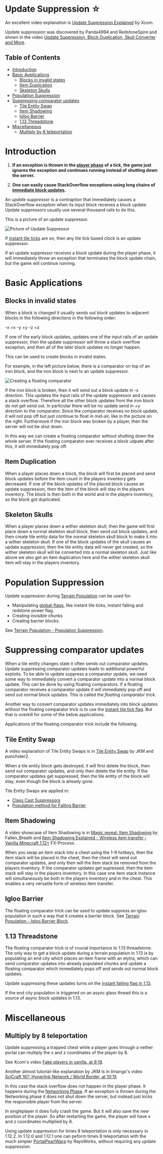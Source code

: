 # Update Suppression ☆

An excellent video explanation is [Update Suppression Explained](https://www.youtube.com/watch?v=IJhZpK-8p54) by Xcom.

Update suppression was discovered by Panda4994 and RedstoneSpire and shown in the video [Update Suppression, Block Duplication, Skull Converter and More](https://www.youtube.com/watch?v=mzfLHNeqjuY).

## Table of Contents

- [Introduction](#introduction)
- [Basic Applications](#basic-applications)
  * [Blocks in invalid states](#blocks-in-invalid-states)
  * [Item Duplication](#item-duplication)
  * [Skeleton Skulls](#skeleton-skulls)
- [Population Suppression](#population-suppression)
- [Suppressing comparator updates](#suppressing-comparator-updates)
  * [Tile Entity Swap](#tile-entity-swap)
  * [Item Shadowing](#item-shadowing)
  * [Igloo Barrier](#igloo-barrier)
  * [1.13 Threadstone](#113-threadstone)
- [Miscellaneous](#miscellaneous)
  * [Multiply by 8 teleportation](#multiply-by-8-teleportation)



# Introduction

1. **If an exception is thrown in the [player phase](tick-phases.md) of a tick, the game just ignores the exception and continues running instead of shutting down the server.**

2. **One can easily cause StackOverflow exceptions using long chains of [immediate block updates](tick-phases.md#immediate-updates).**

An *update suppressor* is a contraption that immediately causes a StackOverflow exception when its input block receives a block update.
Update suppressors usually use several thousand rails to do this.

This is a picture of an update suppressor.

![Picture of Update Suppressor](/images/UpdateSuppressor.PNG)

If [instant tile ticks](global-flags.md#instant-tile-ticks) are on, then any tile tick based clock is an update suppressor.

If an update suppressor receives a block update during the player phase, it will immediately throw an exception that terminates the block update chain, but the game will continue running.

# Basic Applications

## Blocks in invalid states
When a block is changed it usually sends out block updates to adjacent blocks in the following directions  in the following order:

-x +x -y +y -z +z

If one of the early block updates, updates one of the input rails of an update suppressor,
then the update suppressor will throw a stack overflow exception,
and then all of the later block updates no longer happen.

This can be used to create blocks in invalid states.

For example, in the left picture below, there is a comparator on top of an iron block, and the iron block is next to an update suppressor.

![Creating a floating comparator](../images/Floating%20Comparator.png)

If the iron block is broken, then it will send out a block update in -x direction. This updates the input rails of the update suppressor and causes a stack overflow.
Therefore all the other block updates from the iron block do not get send out. In particular there will be no update send in +y direction to the comparator.
Since the comparator receives no block update, it will not pop off but just continue to float in mid-air, like in the picture on the right.
Furthermore if the iron block was broken by a player, then the server will not be shut down.

In this way we can create a floating comparator without shutting down the whole server. If the floating comparator ever receives a block udpate after this, it will immediately pop off.

## Item Duplication

When a player places down a block, the block will first be placed and send block updates before the item count in the players inventory gets decreased.
If one of the block updates of the placed block causes an update suppression, then the item of the block will stay in the players inventory.
The block is then both in the world and in the players inventory, so the block got duplicated.

## Skeleton Skulls

When a player places down a wither skeleton skull, then the game will first place down a normal skeleton skull block, then send out block updates,
and then create tile entity data for the normal skeleton skull block to make it into a wither skeleton skull.
If one of the block updates of the skull causes an update suppression, then the tile entity data will never get created, so the wither skeleton skull will be converted into a normal skeleton skull.
Just like above we also get an item duplication here and the wither skeleton skull item will stay in the players inventory.

# Population Suppression
Update suppression during [Terrain Population](chunk/population.md) can be used for:

- Manipulating [global-flags](global-flags.md), like instant tile ticks, instant falling and redstone power flag.
- Creating invisible chunks
- Creating barrier blocks.

See [Terrain Population - Population Suppression](chunk/population.md#population-suppression).

# Suppressing comparator updates

When a tile entity changes state it often sends out comparator updates. Update suppressing comparator updates leads to additional powerful exploits.
To be able to update suppress a comparator update, we need some way to immediately convert a comparator update into a normal block update.
This can be done by using floating comparators. If a floating comparator receives a comparator update it will immediately pop off and send out normal block updates. This is called the *floating comparator trick*.

Another way to convert comparator updates immediately into block updates without the floating comparator trick is to use the [instant tile tick flag](global-flags.md#instant-tile-ticks). But that is overkill for some of the below applications.

Applications of the floating comparator trick include the following.

## Tile Entity Swap
A video explanation of Tile Entity Swaps is in [Tile Entity Swap](https://www.youtube.com/watch?v=EpTaffAuVz4) by JKM and punchster2.

When a tile entity block gets destroyed, it will first delete the block, then send out comparator updates, and only then delete the tile entity.
If the comparator updates get suppressed, then the tile entity of the block will stay, even though the block is already gone.

Tile Entity Swaps are applied in:
- [Class Cast Suppressors](https://www.youtube.com/watch?v=f4ty-PZcvrI)
- [Population method for Falling Barrier](falling-block/falling-block-swaps.md#barrier)

## Item Shadowing
A video showcase of Item Shadowing is in [Magic reveal: Item Shadowing](https://www.youtube.com/watch?v=mTeYwq7HaEA) by Fallen_Breath and [Item Shadowing Explained - Wireless item transfer - Vanilla Minecraft 1.12+](https://www.youtube.com/watch?v=i8_FPyn20ns) FX-Process.

When you swap an item stack into a chest using the 1-9 hotkeys, then the item stack will be placed in the chest, then the chest will send out comparator updates,
and only then will the item stack be removed from the players inventory. If the comparator updates get supressed, then the item stack will stay in the players inventory.
In this case one item stack instance will simultaneously be both in the players inventory and in the chest.
This enables a very versatile form of wireless item transfer.

## Igloo Barrier
The floating comparator trick can be used to update suppress an igloo population in such a way that it creates a barrier block.
See [Terrain Population - Igloo Barrier Block](chunk/population.md#igloo-barrier-block).

## 1.13 Threadstone
The floating comparator trick is of crucial importance to 1.13 threadstone.
The only way to get a block update during a terrain population in 1.13 is by populating an end city which places an item frame with an elytra, which can send comparator updates into already populated chunks and update a floating comparator which immediately pops off and sends out normal block updates.

Update suppressing these updates turns on the [instant falling flag in 1.13](https://www.youtube.com/watch?v=CfMSatbWyfo).

If the end city population is triggered on an async glass thread this is a source of async block updates in 1.13.

# Miscellaneous

## Multiply by 8 teleportation
Update suppressing a trapped chest while a player goes through a nether portal can multiply the x and z coordinates of the player by 8.

See Xcom's video [Fake players in vanilla, at 9:18](https://www.youtube.com/watch?v=091mFU3d8m0&t=558s).

Another almost tutorial-like explanation by JKM is in ilmango's video [SciCraft 167: Hyperlink Network / World Border, at 10:15](https://www.youtube.com/watch?v=F5SFmu_3WVg&t=615s)

In this case the stack overflow does not happen in the player phase. It happens during the [Networking Phase](tick-phases.md#networking-phase).
If an exception is thrown during the Networking phase it does not shut down the server, but instead just kicks the responsible player from the server.

In singleplayer it does fully crash the game. But it will also save the new position of the player. So after restarting the game, the player will have x and z coordinates multiplied by 8.

Using update suppression for times 8 teleportation is only necessary in 1.12.2.
In 1.12.0 and 1.12.1 one can peform times 8 teleportation with the much simpler [PortalPearlWarp](https://www.youtube.com/watch?v=ITMnUkZz-8I) by RaysWorks, without requiring any update suppression.
